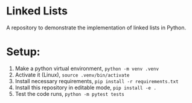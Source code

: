 # Linked Lists
A repository to demonstrate the implementation of linked lists in Python.

# Setup: 
1. Make a python virtual environment, `python -m venv .venv`
2. Activate it (Linux), `source .venv/bin/activate`
3. Install necessary requirements, `pip install -r requirements.txt`
4. Install this repository in editable mode, `pip install -e .`
5. Test the code runs, `python -m pytest tests`
